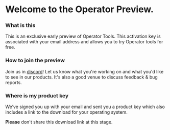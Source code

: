 # Welcome to the Operator Preview.

### What is this

This is an exclusive early preview of Operator Tools. This activation
key is associated with your email address and allows you to try Operator
tools for free.

### How to join the preview

Join us in [discord][0]! Let us know what you're working on and what you'd like
to see in our products. It's also a good venue to discuss feedback & bug reports.

### Where is my product key

We’ve signed you up with your email and sent you a product key which
also includes a link to the download for your operating system.

**Please** don't share this download link at this stage.

[0]:https://discord.gg/9KxXaBya



